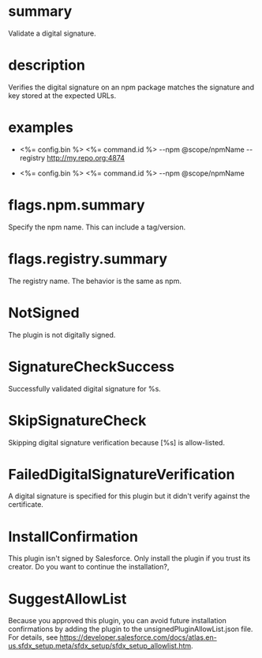# summary

Validate a digital signature.

# description

Verifies the digital signature on an npm package matches the signature and key stored at the expected URLs.

# examples

- <%= config.bin %> <%= command.id %> --npm @scope/npmName --registry http://my.repo.org:4874

- <%= config.bin %> <%= command.id %> --npm @scope/npmName

# flags.npm.summary

Specify the npm name. This can include a tag/version.

# flags.registry.summary

The registry name. The behavior is the same as npm.

# NotSigned

The plugin is not digitally signed.

# SignatureCheckSuccess

Successfully validated digital signature for %s.

# SkipSignatureCheck

Skipping digital signature verification because [%s] is allow-listed.

# FailedDigitalSignatureVerification

A digital signature is specified for this plugin but it didn't verify against the certificate.

# InstallConfirmation

This plugin isn't signed by Salesforce. Only install the plugin if you trust its creator. Do you want to continue the installation?,

# SuggestAllowList

Because you approved this plugin, you can avoid future installation confirmations by adding the plugin to the unsignedPluginAllowList.json file. For details, see https://developer.salesforce.com/docs/atlas.en-us.sfdx_setup.meta/sfdx_setup/sfdx_setup_allowlist.htm.
